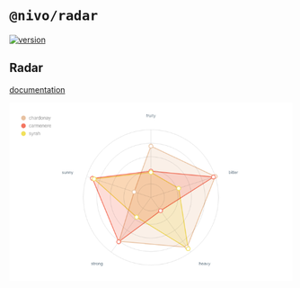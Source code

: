 # `@nivo/radar`

[![version](https://img.shields.io/npm/v/@nivo/radar.svg?style=flat-square)](https://www.npmjs.com/package/@nivo/radar)

## Radar

[documentation](http://nivo.rocks/radar)

![Radar](https://raw.githubusercontent.com/plouc/nivo/master/website/src/assets/captures/radar.png)
